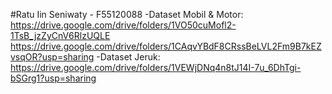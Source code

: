 #Ratu Iin Seniwaty - F55120088 
-Dataset Mobil & Motor: 
https://drive.google.com/drive/folders/1VO50cuMofl2-1TsB_jzZyCnV6RlzUQLE https://drive.google.com/drive/folders/1CAqvYBdF8CRssBeLVL2Fm9B7kEZvsqOR?usp=sharing
-Dataset Jeruk: 
https://drive.google.com/drive/folders/1VEWjDNq4n8tJ14I-7u_6DhTgi-bSGrg1?usp=sharing
